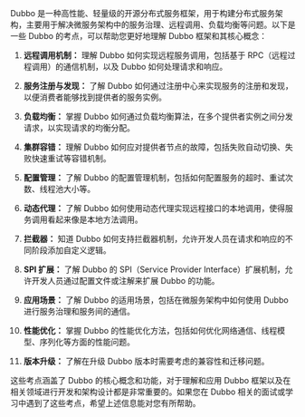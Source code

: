 Dubbo 是一种高性能、轻量级的开源分布式服务框架，用于构建分布式服务架构，主要用于解决微服务架构中的服务治理、远程调用、负载均衡等问题。以下是一些 Dubbo 的考点，可以帮助您更好地理解 Dubbo 框架和其核心概念：

1. **远程调用机制：** 理解 Dubbo 如何实现远程服务调用，包括基于 RPC（远程过程调用）的通信机制，以及 Dubbo 如何处理请求和响应。

2. **服务注册与发现：** 了解 Dubbo 如何通过注册中心来实现服务的注册和发现，以便消费者能够找到提供者的服务实例。

3. **负载均衡：** 掌握 Dubbo 如何通过负载均衡算法，在多个提供者实例之间分发请求，以实现请求的均衡分配。

4. **集群容错：** 理解 Dubbo 如何应对提供者节点的故障，包括失败自动切换、失败快速重试等容错机制。

5. **配置管理：** 了解 Dubbo 的配置管理机制，包括如何配置服务的超时、重试次数、线程池大小等。

6. **动态代理：** 了解 Dubbo 如何使用动态代理实现远程接口的本地调用，使得服务调用看起来像是本地方法调用。

7. **拦截器：** 知道 Dubbo 如何支持拦截器机制，允许开发人员在请求和响应的不同阶段添加自定义逻辑。

8. **SPI 扩展：** 了解 Dubbo 的 SPI（Service Provider Interface）扩展机制，允许开发人员通过配置文件或注解来扩展 Dubbo 的功能。

9. **应用场景：** 了解 Dubbo 的适用场景，包括在微服务架构中如何使用 Dubbo 进行服务治理和服务间的通信。

10. **性能优化：** 掌握 Dubbo 的性能优化方法，包括如何优化网络通信、线程模型、序列化等方面的性能问题。

11. **版本升级：** 了解在升级 Dubbo 版本时需要考虑的兼容性和迁移问题。

这些考点涵盖了 Dubbo 的核心概念和功能，对于理解和应用 Dubbo 框架以及在相关领域进行开发和架构设计都是非常重要的。如果您在 Dubbo 相关的面试或学习中遇到了这些考点，希望上述信息能对您有所帮助。